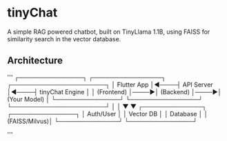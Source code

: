 # tinyChat
A simple RAG powered chatbot, built on TinyLlama 1.1B, using FAISS for similarity search in the vector database. 

## Architecture
'''
┌───────────────┐     ┌────────────────┐     ┌──────────────────────┐
│  Flutter App  │◄────┤   API Server   │◄────┤    tinyChat Engine   │
│  (Frontend)   │────►│   (Backend)    │────►│    (Your Model)      │
└───────────────┘     └────────────────┘     └──────────────────────┘
                             │                          │
                             ▼                          ▼
                      ┌──────────────┐          ┌───────────────┐
                      │  Auth/User   │          │ Vector DB     │
                      │  Database    │          │ (FAISS/Milvus)│
                      └──────────────┘          └───────────────┘

'''
